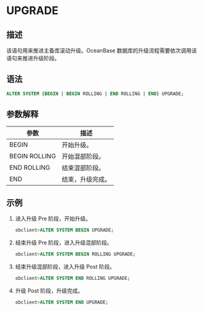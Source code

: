 # UPGRADE

## 描述

该语句用来推进主备库滚动升级。OceanBase 数据库的升级流程需要依次调用该语句来推进升级阶段。

## 语法

```sql
ALTER SYSTEM {BEGIN | BEGIN ROLLING | END ROLLING | END} UPGRADE;
```

## 参数解释

|      参数       |    描述    |
|---------------|----------|
| BEGIN         | 开始升级。    |
| BEGIN ROLLING | 开始混部阶段。  |
| END ROLLING   | 结束混部阶段。  |
| END           | 结束，升级完成。 |

## 示例

1. 进入升级 Pre 阶段，开始升级。

   ```sql
   obclient>ALTER SYSTEM BEGIN UPGRADE;  
   ```

2. 结束升级 Pre 阶段，进入升级混部阶段。

   ```sql
   obclient>ALTER SYSTEM BEGIN ROLLING UPGRADE;
   ```

3. 结束升级混部阶段，进入升级 Post 阶段。

   ```sql
   obclient>ALTER SYSTEM END ROLLING UPGRADE;
   ```

4. 升级 Post 阶段，升级完成。

   ```sql
   obclient>ALTER SYSTEM END UPGRADE; 
   ```
